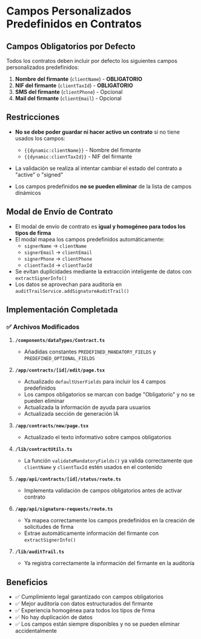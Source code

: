 # Campos Personalizados Predefinidos en Contratos

## Campos Obligatorios por Defecto

Todos los contratos deben incluir por defecto los siguientes campos personalizados predefinidos:

1. **Nombre del firmante** (`clientName`) - **OBLIGATORIO**
2. **NIF del firmante** (`clientTaxId`) - **OBLIGATORIO**
3. **SMS del firmante** (`clientPhone`) - Opcional
4. **Mail del firmante** (`clientEmail`) - Opcional

## Restricciones

- **No se debe poder guardar ni hacer activo un contrato** si no tiene usados los campos:
  - `{{dynamic:clientName}}` - Nombre del firmante
  - `{{dynamic:clientTaxId}}` - NIF del firmante

- La validación se realiza al intentar cambiar el estado del contrato a "active" o "signed"
- Los campos predefinidos **no se pueden eliminar** de la lista de campos dinámicos

## Modal de Envío de Contrato

- El modal de envío de contrato es **igual y homogéneo para todos los tipos de firma**
- El modal mapea los campos predefinidos automáticamente:
  - `signerName` → `clientName`
  - `signerEmail` → `clientEmail`
  - `signerPhone` → `clientPhone`
  - `clientTaxId` → `clientTaxId`
- Se evitan duplicidades mediante la extracción inteligente de datos con `extractSignerInfo()`
- Los datos se aprovechan para auditoría en `auditTrailService.addSignatureAuditTrail()`

## Implementación Completada

### ✅ Archivos Modificados

1. **`/components/dataTypes/Contract.ts`**
   - Añadidas constantes `PREDEFINED_MANDATORY_FIELDS` y `PREDEFINED_OPTIONAL_FIELDS`

2. **`/app/contracts/[id]/edit/page.tsx`**
   - Actualizado `defaultUserFields` para incluir los 4 campos predefinidos
   - Los campos obligatorios se marcan con badge "Obligatorio" y no se pueden eliminar
   - Actualizada la información de ayuda para usuarios
   - Actualizada sección de generación IA

3. **`/app/contracts/new/page.tsx`**
   - Actualizado el texto informativo sobre campos obligatorios

4. **`/lib/contractUtils.ts`**
   - La función `validateMandatoryFields()` ya valida correctamente que `clientName` y `clientTaxId` estén usados en el contenido

5. **`/app/api/contracts/[id]/status/route.ts`**
   - Implementa validación de campos obligatorios antes de activar contrato

6. **`/app/api/signature-requests/route.ts`**
   - Ya mapea correctamente los campos predefinidos en la creación de solicitudes de firma
   - Extrae automáticamente información del firmante con `extractSignerInfo()`

7. **`/lib/auditTrail.ts`**
   - Ya registra correctamente la información del firmante en la auditoría

## Beneficios

- ✅ Cumplimiento legal garantizado con campos obligatorios
- ✅ Mejor auditoría con datos estructurados del firmante
- ✅ Experiencia homogénea para todos los tipos de firma
- ✅ No hay duplicación de datos
- ✅ Los campos están siempre disponibles y no se pueden eliminar accidentalmente
